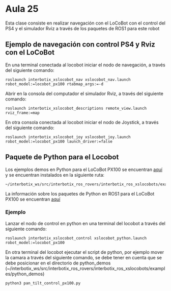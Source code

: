 <h1>Aula 25</h1>

Esta clase consiste en realizar navegación con el LoCoBot con el control del PS4 y el simulador Rviz a través de los paquetes de ROS1 para este robot

<h2>Ejemplo de navegación con control PS4 y Rviz con el LoCoBot</h2>

En una terminal conectada al locobot iniciar el nodo de navegación, a través del siguiente comando:
```
roslaunch interbotix_xslocobot_nav xslocobot_nav.launch robot_model:=locobot_px100 rtabmap_args:=-d
```

Abrir en la consola del computador el simulador Rviz, a través del siguiente comando:

```
roslaunch interbotix_xslocobot_descriptions remote_view.launch rviz_frame:=map
```

En otra consola conectada al locobot iniciar el nodo de Joystick, a través del siguiente comando:

```
roslaunch interbotix_xslocobot_joy xslocobot_joy.launch robot_model:=locobot_px100 launch_driver:=false
```

<h2>Paquete de Python para el Locobot</h2>

Los ejemplos demos en Python para el LoCoBot PX100 se encuentran <a href="https://docs.trossenrobotics.com/interbotix_xslocobots_docs/ros1_packages/python_demos.html">aquí</a> y se encuentran instalados en la siguiente ruta:

```
~/interbotix_ws/src/interbotix_ros_rovers/interbotix_ros_xslocobots/examples/python_demos
```

La información sobre los paquetes de Python en ROS1 para el LoCoBot PX100 se encuentran <a href="https://docs.trossenrobotics.com/interbotix_xslocobots_docs/python_interface.html">aquí</a>

<h3>Ejemplo</h3>

Lanzar el nodo de control en python en una terminal del locobot a través del siguiente comando:

```
roslaunch interbotix_xslocobot_control xslocobot_python.launch robot_model:=locobot_px100
```

En otra terminal del locobot ejecutar el script de python, por ejemplo mover la camara a través del siguiente comando, se debe tener en cuenta que se debe posicionar en el directorio de python_demos (~/interbotix_ws/src/interbotix_ros_rovers/interbotix_ros_xslocobots/examples/python_demos)

```
python3 pan_tilt_control_px100.py
```